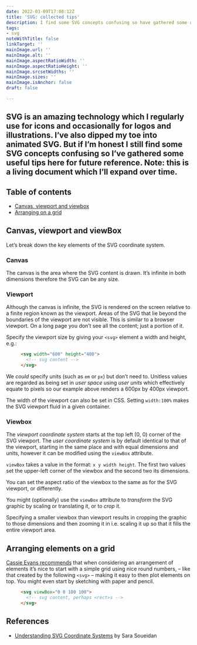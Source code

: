 ```yaml
---
date: 2022-03-09T17:08:12Z
title: 'SVG: collected tips'
description: I find some SVG concepts confusing so have gathered some useful tips
tags:
- svg
noteWithTitle: false
linkTarget: ''
mainImage.url: ''
mainImage.alt: ''
mainImage.aspectRatioWidth: ''
mainImage.aspectRatioHeight: ''
mainImage.srcsetWidths: ''
mainImage.sizes: ''
mainImage.isAnchor: false
draft: false

---
```

SVG is an amazing technology which I regularly use for icons and occasionally for logos and illustrations. I’ve also dipped my toe into animated SVG. But if I’m honest I still find some SVG concepts confusing so I’ve gathered some useful tips here for future reference. Note: this is a living document which I’ll expand over time.
---

## Table of contents

* [Canvas, viewport and viewbox](#canvas-viewport-and-viewbox)
* [Arranging on a grid](#arranging-on-a-grid)

## Canvas, viewport and viewBox

Let’s break down the key elements of the SVG coordinate system.

### Canvas

The canvas is the area where the SVG content is drawn. It’s infinite in both dimensions therefore the SVG can be any size. 

### Viewport

Although the canvas is infinite, the SVG is rendered on the screen relative to a finite region known as the viewport. Areas of the SVG that lie beyond the boundaries of the viewport are not visible. This is similar to a browser viewport. On a long page you don’t see all the content; just a portion of it.

Specify the viewport size by giving your `<svg>` element a width and height, e.g.:

<figure>

``` html
<svg width="600" height="400">
  <!-- svg content -->
</svg>
```
  
</figure>

We _could_ specify units (such as `em` or `px`) but don’t need to. Unitless values are regarded as being set in _user space_ using _user units_ which effectively equate to pixels so our example above renders a 600px by 400px viewport.

The width of the viewport can also be set in CSS. Setting `width:100%` makes the SVG viewport fluid in a given container.

### Viewbox

The _viewport coordinate system_ starts at the top left (0, 0) corner of the SVG viewport. The _user coordinate system_ is by default identical to that of the viewport, starting in the same place and with equal dimensions and units, however it can be modified using the `viewBox` attribute.
 
`viewBox` takes a value in the format: `x y width height`. The first two values set the upper-left corner of the viewbox and the second two its dimensions.

You can set the aspect ratio of the viewbox to the same as for the SVG viewport, or differently.

You might (optionally) use the `viewBox` attribute to _transform_ the SVG graphic by scaling or translating it, or to _crop_ it.

Specifying a smaller viewbox than viewport results in cropping the graphic to those dimensions and then zooming it in i.e. scaling it up so that it fills the entire viewport area.

## Arranging elements on a grid

[Cassie Evans recommends](https://www.cassie.codes/posts/swipey-image-grids/) that when considering an arrangement of elements it’s nice to start with a simple grid using nice round numbers, – like that created by the following `<svg>` – making it easy to then plot elements on top. You might even start by sketching with paper and pencil. 

<figure>

``` html
<svg viewBox="0 0 100 100">
  <!-- svg content, perhaps <rect>s -->
</svg>
```
  
</figure>



## References

* [Understanding SVG Coordinate Systems](https://www.sarasoueidan.com/blog/svg-coordinate-systems/) by Sara Soueidan

